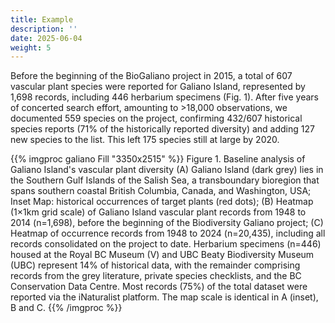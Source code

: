 ```yaml
---
title: Example
description: ''
date: 2025-06-04
weight: 5
---
```


Before the beginning of the BioGaliano project in 2015, a total of 607 vascular plant species were reported for Galiano Island, represented by 1,698 records, including 446 herbarium specimens (Fig. 1). 
After five years of concerted search effort, amounting to >18,000 observations, we documented 559 species on the project, confirming 432/607 historical species reports (71% of the historically reported diversity) and adding 127 new species to the list.
This left 175 species still at large by 2020.

{{% imgproc galiano Fill "3350x2515" %}}
Figure 1. Baseline analysis of Galiano Island's vascular plant diversity
(A) Galiano Island (dark grey) lies in the Southern Gulf Islands of the Salish Sea, a transboundary
bioregion that spans southern coastal British Columbia, Canada, and Washington, USA; Inset Map: historical
occurrences of target plants (red dots); (B) Heatmap (1×1km grid scale) of Galiano Island vascular plant
records from 1948 to 2014 (n=1,698), before the beginning of the Biodiversity Galiano project; (C)
Heatmap of occurrence records from 1948 to 2024 (n=20,435), including all records consolidated on the
project to date. Herbarium specimens (n=446) housed at the Royal BC Museum (V) and UBC Beaty
Biodiversity Museum (UBC) represent 14% of historical data, with the remainder comprising records from
the grey literature, private species checklists, and the BC Conservation Data Centre. Most records (75%) of
the total dataset were reported via the iNaturalist platform. The map scale is identical in A (inset), B and C.
{{% /imgproc %}}
